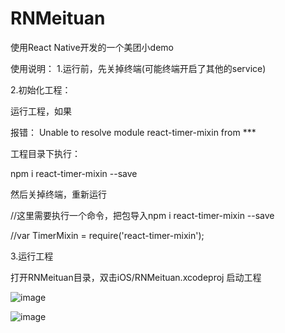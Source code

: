 # RNMeituan
使用React Native开发的一个美团小demo  

使用说明：
1.运行前，先关掉终端(可能终端开启了其他的service)  


2.初始化工程：  

运行工程，如果  

报错： Unable to resolve module react-timer-mixin from  ***  

工程目录下执行：  

npm i react-timer-mixin --save  

然后关掉终端，重新运行  

//这里需要执行一个命令，把包导入npm i react-timer-mixin --save  

//var TimerMixin = require('react-timer-mixin');  



3.运行工程  

打开RNMeituan目录，双击iOS/RNMeituan.xcodeproj  启动工程  


![image](https://github.com/lookingstars/RNMeituan/blob/master/screenshots/1.png)  


![image](https://github.com/lookingstars/RNMeituan/blob/master/screenshots/2.png)  

